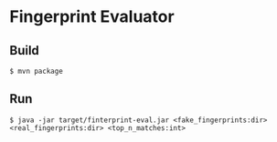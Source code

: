 # Fingerprint Evaluator

## Build

    $ mvn package

## Run

    $ java -jar target/finterprint-eval.jar <fake_fingerprints:dir> <real_fingerprints:dir> <top_n_matches:int>
